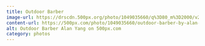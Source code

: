 ```yaml
---
title: Outdoor Barber
image-url: https://drscdn.500px.org/photo/1049035660/q%3D80_m%3D2000/v2?sig=f8323224c80759bf6620bfe94c0e6af56bfd5d253b43111858a77ed64f83a833
content-url: https://500px.com/photo/1049035660/outdoor-barber-by-alan-yang
alt: Outdoor Barber Alan Yang on 500px.com
category: photos
---
```

